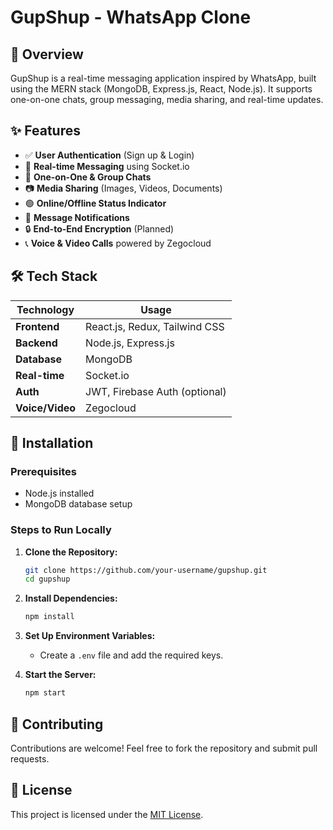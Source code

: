 # GupShup - WhatsApp Clone

## 📌 Overview

GupShup is a real-time messaging application inspired by WhatsApp, built using the MERN stack (MongoDB, Express.js, React, Node.js). It supports one-on-one chats, group messaging, media sharing, and real-time updates.

## ✨ Features

- ✅ **User Authentication** (Sign up & Login)
- 💬 **Real-time Messaging** using Socket.io
- 👥 **One-on-One & Group Chats**
- 📷 **Media Sharing** (Images, Videos, Documents)
- 🟢 **Online/Offline Status Indicator**
- 🔔 **Message Notifications**
- 🔒 **End-to-End Encryption** (Planned)
- 📞 **Voice & Video Calls** powered by Zegocloud

## 🛠 Tech Stack

| Technology      | Usage                         |
| --------------- | ----------------------------- |
| **Frontend**    | React.js, Redux, Tailwind CSS |
| **Backend**     | Node.js, Express.js           |
| **Database**    | MongoDB                       |
| **Real-time**   | Socket.io                     |
| **Auth**        | JWT, Firebase Auth (optional) |
| **Voice/Video** | Zegocloud                     |

## 🚀 Installation

### Prerequisites

- Node.js installed
- MongoDB database setup

### Steps to Run Locally

1. **Clone the Repository:**

   ```bash
   git clone https://github.com/your-username/gupshup.git
   cd gupshup
   ```

2. **Install Dependencies:**

   ```bash
   npm install
   ```

3. **Set Up Environment Variables:**

   - Create a `.env` file and add the required keys.

4. **Start the Server:**
   ```bash
   npm start
   ```

## 🤝 Contributing

Contributions are welcome! Feel free to fork the repository and submit pull requests.

## 📜 License

This project is licensed under the [MIT License](LICENSE).
